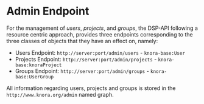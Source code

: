 <!---
Copyright © 2015-2021 the contributors (see Contributors.md).

This file is part of Knora.

Knora is free software: you can redistribute it and/or modify
it under the terms of the GNU Affero General Public License as published
by the Free Software Foundation, either version 3 of the License, or
(at your option) any later version.

Knora is distributed in the hope that it will be useful,
but WITHOUT ANY WARRANTY; without even the implied warranty of
MERCHANTABILITY or FITNESS FOR A PARTICULAR PURPOSE.  See the
GNU Affero General Public License for more details.

You should have received a copy of the GNU Affero General Public
License along with Knora.  If not, see <http://www.gnu.org/licenses/.
-->

# Admin Endpoint

For the management of *users*, *projects*, and *groups*, the DSP-API
following a resource centric approach, provides three endpoints
corresponding to the three classes of objects that they have an effect
on, namely:

  - Users Endpoint: `http://server:port/admin/users` - `knora-base:User`
  - Projects Endpoint: `http://server:port/admin/projects` -
    `knora-base:knoraProject`
  - Groups Endpoint: `http://server:port/admin/groups` -
    `knora-base:UserGroup`

All information regarding users, projects and groups is stored in the
`http://www.knora.org/admin` named graph.

